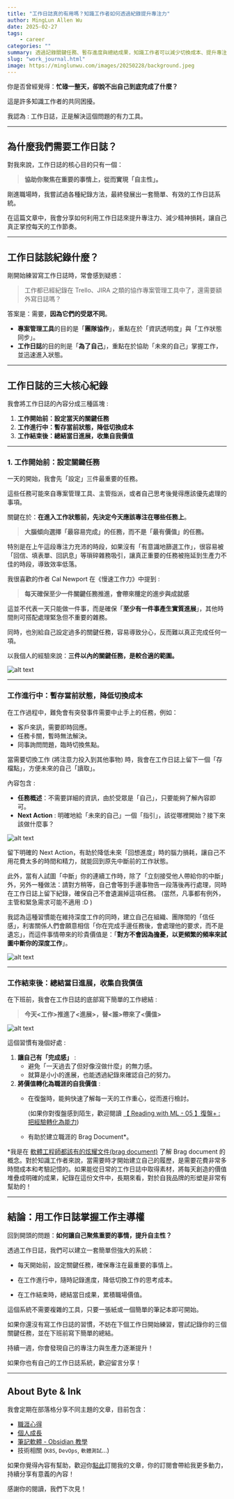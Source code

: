 ```yaml
---
title: "工作日誌真的有用嗎？知識工作者如何透過紀錄提升專注力"
author: MingLun Allen Wu
date: 2025-02-27
tags: 
    - career
categories: ""
summary: 透過記錄關鍵任務、暫存進度與總結成果，知識工作者可以減少切換成本、提升專注力，並在職場上累積價值與自主性。
slug: "work_journal.html"
image: https://minglunwu.com/images/20250228/background.jpeg
---
```


你是否曾經覺得：**忙碌一整天，卻說不出自己到底完成了什麼？**

這是許多知識工作者的共同困擾。

我認為 : 工作日誌，正是解決這個問題的有力工具。

---

## 為什麼我們需要工作日誌？

對我來說，工作日誌的核心目的只有一個：

> **協助你聚焦在重要的事情上，從而實現「自主性」。**

剛進職場時，我嘗試過各種紀錄方法，最終發展出一套簡單、有效的工作日誌系統。

在這篇文章中，我會分享如何利用工作日誌來提升專注力、減少精神損耗，讓自己真正掌控每天的工作節奏。

---

## 工作日誌該紀錄什麼？

剛開始練習寫工作日誌時，常會感到疑惑：

> 工作都已經紀錄在 Trello、JIRA 之類的協作專案管理工具中了，還需要額外寫日誌嗎？

答案是：需要，**因為它們的受眾不同**。

+ **專案管理工具**的目的是「**團隊協作**」，重點在於「資訊透明度」與「工作狀態同步」。
+ **工作日誌**的目的則是「**為了自己**」，重點在於協助「未來的自己」掌握工作，並迅速進入狀態。

---

## 工作日誌的三大核心紀錄

我會將工作日誌的內容分成三種區塊 :

1. **工作開始前：設定當天的關鍵任務**
2. **工作進行中：暫存當前狀態，降低切換成本**
3. **工作結束後：總結當日進展，收集自我價值**

---

### 1. 工作開始前：設定關鍵任務

一天的開始，我會先「設定」三件最重要的任務。

這些任務可能來自專案管理工具、主管指派，或者自己思考後覺得應該優先處理的事項。

關鍵在於：**在進入工作狀態前，先決定今天應該專注在哪些任務上**。

> **大腦傾向選擇「最容易完成」的任務，而不是「最有價值」的任務。**

特別是在上午這段專注力充沛的時段，如果沒有「有意識地篩選工作」，很容易被「回信、填表單、回訊息」等瑣碎雜務吸引，讓真正重要的任務被拖延到生產力不佳的時段，導致效率低落。

我很喜歡的作者 Cal Newport 在《慢速工作力》中提到 :

> **每天確保至少一件關鍵任務推進，會帶來穩定的進步與成就感**

這並不代表一天只能做一件事，而是確保「**至少有一件事產生實質進展**」，其他時間則可搭配處理緊急但不重要的雜務。

同時，也別給自己設定過多的關鍵任務，容易導致分心，反而難以真正完成任何一項。

以我個人的經驗來說：**三件以內的關鍵任務，是較合適的範圍。**

![alt text](https://minglunwu.com/images/20250228/image.png)

---

### 工作進行中：暫存當前狀態，降低切換成本

在工作過程中，難免會有突發事件需要中止手上的任務，例如：

+ 客戶來訊，需要即時回應。
+ 任務卡關，暫時無法解決。
+ 同事詢問問題，臨時切換焦點。

當需要切換工作 (將注意力投入到其他事物) 時，我會在工作日誌上留下一個「存檔點」，方便未來的自己「讀取」。

內容包含 :

+ **任務概述**：不需要詳細的資訊，由於受眾是「自己」，只要能夠了解內容即可。
+ **Next Action** : 明確地給「未來的自己」一個「指引」，該從哪裡開始？接下來該做什麼事？

![alt text](https://minglunwu.com/images/20250228/image-1.png)

留下明確的 Next Action，有助於降低未來「回想進度」時的腦力損耗，讓自己不用花費太多的時間和精力，就能回到原先中斷前的工作狀態。

此外，當有人試圖「中斷」你的連續工作時，除了「立刻接受他人帶給你的中斷」外，另外一種做法：請對方稍等，自己會等到手邊事物告一段落後再行處理，同時在工作日誌上留下紀錄，確保自己不會遺漏掉這項任務。
(當然，凡事都有例外，主管和緊急需求可能不適用 :D )

我認為這種習慣能在維持深度工作的同時，建立自己在組織、團隊間的「信任感」，利害關係人們會願意相信「你在完成手邊任務後，會處理他的要求，而不是遺忘」，而這件事情帶來的珍貴價值是：「**對方不會因為擔憂，以更頻繁的頻率來試圖中斷你的深度工作**」。

![alt text](https://minglunwu.com/images/20250228/image-2.png)

---

### 工作結束後：總結當日進展，收集自我價值

在下班前，我會在工作日誌的底部寫下簡單的工作總結 :

> **今天<工作>推進了<進展>，替<誰>帶來了<價值>**

![alt text](https://minglunwu.com/images/20250228/image-3.png)

這個習慣有幾個好處 :

1. **讓自己有「完成感」** :
    + 避免「一天過去了但好像沒做什麼」的無力感。
    + 就算是小小的進展，也能透過紀錄來確認自己的努力。
2. **將價值轉化為職涯的自我價值** :
    + 在復盤時，能夠快速了解每一天的工作重心，從而進行檢討。 
    
        (如果你對復盤感到陌生，歡迎閱讀 [【 Reading with ML - 05 】復盤+ : 把經驗轉化為能力](https://minglunwu.com/notes/2024/review.html/))
    + 有助於建立職涯的 Brag Document*。

*我是在 [軟體工程師都該有的炫耀文件(brag document)](https://www.explainthis.io/zh-hant/career/brag-document) 了解 Brag document 的概念。對於知識工作者來說，當需要時才開始建立自己的履歷，是需要花費非常多時間成本和考驗記憶的。如果能從日常的工作日誌中取得素材，將每天創造的價值堆疊成明確的成果，紀錄在這份文件中，長期來看，對於自我品牌的形塑是非常有幫助的！

---

## 結論：用工作日誌掌握工作主導權

回到開頭的問題：**如何讓自己聚焦重要的事情，提升自主性？**

透過工作日誌，我們可以建立一套簡單但強大的系統：

+ 每天開始前，設定關鍵任務，確保專注在最重要的事情上。

+ 在工作進行中，隨時記錄進度，降低切換工作的思考成本。

+ 在工作結束時，總結當日成果，累積職場價值。

這個系統不需要複雜的工具，只要一張紙或一個簡單的筆記本即可開始。

如果你還沒有寫工作日誌的習慣，不妨在下個工作日開始練習，嘗試記錄你的三個關鍵任務，並在下班前寫下簡單的總結。

持續一週，你會發現自己的專注力與生產力逐漸提升！

如果你也有自己的工作日誌系統，歡迎留言分享！

---

## About Byte & Ink

我會定期在部落格分享不同主題的文章，目前包含：

+ [職涯心得](https://minglunwu.com/tags/career/)
+ [個人成長](https://minglunwu.com/categories/weekly-reflection/)
+ [筆記軟體 - Obsidian 教學](http://minglunwu.com/categories/obsidian/)
+ 技術相關 (`K8S`, `DevOps`, `軟體測試`...)

如果你覺得內容有幫助，歡迎你[點此](https://minglunwu.substack.com/subscribe)訂閱我的文章，你的訂閱會帶給我更多動力，持續分享有意義的內容！

感謝你的閱讀，我們下次見！
